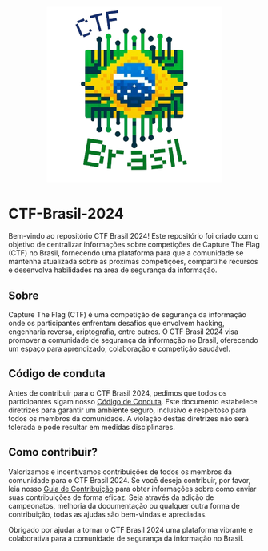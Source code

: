 <h1 align="center">
    <picture>
        <img width="350" src="./assets/CTF_Brasil_1.png" alt="CTF Brasil">
    </picture>
</h1>

# CTF-Brasil-2024   
Bem-vindo ao repositório CTF Brasil 2024! Este repositório foi criado com o objetivo de centralizar informações sobre competições de Capture The Flag (CTF) no Brasil, fornecendo uma plataforma para que a comunidade se mantenha atualizada sobre as próximas competições, compartilhe recursos e desenvolva habilidades na área de segurança da informação.

## Sobre
Capture The Flag (CTF) é uma competição de segurança da informação onde os participantes enfrentam desafios que envolvem hacking, engenharia reversa, criptografia, entre outros. O CTF Brasil 2024 visa promover a comunidade de segurança da informação no Brasil, oferecendo um espaço para aprendizado, colaboração e competição saudável.

## Código de conduta
Antes de contribuir para o CTF Brasil 2024, pedimos que todos os participantes sigam nosso [Código de Conduta](./CODE_OF_CONDUCT.md). Este documento estabelece diretrizes para garantir um ambiente seguro, inclusivo e respeitoso para todos os membros da comunidade. A violação destas diretrizes não será tolerada e pode resultar em medidas disciplinares.

## Como contribuir?
Valorizamos e incentivamos contribuições de todos os membros da comunidade para o CTF Brasil 2024. Se você deseja contribuir, por favor, leia nosso [Guia de Contribuição](./CONTRIBUTING.md) para obter informações sobre como enviar suas contribuições de forma eficaz. Seja através da adição de campeonatos, melhoria da documentação ou qualquer outra forma de contribuição, todas as ajudas são bem-vindas e apreciadas.

Obrigado por ajudar a tornar o CTF Brasil 2024 uma plataforma vibrante e colaborativa para a comunidade de segurança da informação no Brasil.
